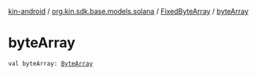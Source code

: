 [kin-android](../../index.md) / [org.kin.sdk.base.models.solana](../index.md) / [FixedByteArray](index.md) / [byteArray](./byte-array.md)

# byteArray

`val byteArray: `[`ByteArray`](https://kotlinlang.org/api/latest/jvm/stdlib/kotlin/-byte-array/index.html)
